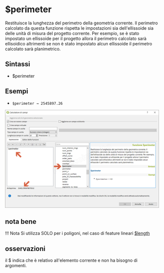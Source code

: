 # $perimeter

Restituisce la lunghezza del perimetro della geometria corrente. Il perimetro calcolato da questa funzione rispetta le impostazioni sia dell'ellissoide sia delle unità di misura del progetto corrente. Per esempio, se è stato impostato un ellissoide per il progetto allora il perimetro calcolato sarà ellisoidico altrimenti se non è stato impostato alcun ellissoide il perimetro calcolato sarà planimetrico.

## Sintassi

- $perimeter

## Esempi

- `$perimeter → 2545897.26`

![](../../img/geometria/_perimeter/_perimeter1.png)

## nota bene

!!! Nota
    Si utilizza SOLO per i poligoni, nel caso di feature lineari [\$length ]($length.md)

## osservazioni

il $ indica che è relativo all'elemento corrente e non ha bisogno di argomenti.
